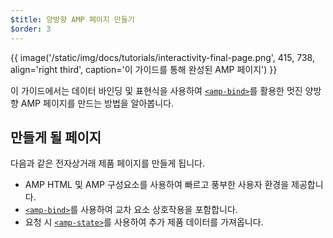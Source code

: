 ```yaml
---
$title: 양방향 AMP 페이지 만들기
$order: 3
---
```


{{ image('/static/img/docs/tutorials/interactivity-final-page.png', 415, 738, align='right third', caption='이 가이드를 통해 완성된 AMP 페이지') }}

이 가이드에서는 데이터 바인딩 및 표현식을 사용하여 [`<amp-bind>`](/ko/docs/reference/components/amp-bind.html)를 활용한 멋진 양방향 AMP 페이지를 만드는 방법을 알아봅니다.

## 만들게 될 페이지

다음과 같은 전자상거래 제품 페이지를 만들게 됩니다.

- AMP HTML 및 AMP 구성요소를 사용하여 빠르고 풍부한 사용자 환경을 제공합니다.
- [`<amp-bind>`](/ko/docs/reference/components/amp-bind.html)를 사용하여 교차 요소 상호작용을 포함합니다.
- 요청 시 [`<amp-state>`](/ko/docs/reference/components/amp-bind.html#state)를 사용하여 추가 제품 데이터를 가져옵니다.
